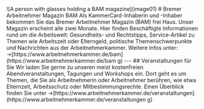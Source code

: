 <!-- Red banner at top of page -->  ![A person with glasses holding a BAM magazine](image01)  # Bremer Arbeitnehmer Magazin BAM  Als KammerCard-Inhaberin und -Inhaber bekommen Sie das Bremer Arbeitnehmer Magazin (BAM) frei Haus. Unser Magazin erscheint alle zwei Monate. Hier finden Beschäftigte Informationen rund um die Arbeitswelt: Gesundheits- und Rechtstipps, Service-Artikel zu Themen wie Arbeitszeit oder Elterngeld, politische Themenschwerpunkte und Nachrichten aus der Arbeitnehmerkammer.  Weitere Infos unter:   →[https://www.arbeitnehmerkammer.de/bam](https://www.arbeitnehmerkammer.de/bam g)  ---  ## Veranstaltungen für Sie  Wir laden Sie gerne zu unseren meist kostenfreien Abendveranstaltungen, Tagungen und Workshops ein. Dort geht es um Themen, die Sie als Arbeitnehmerin oder Arbeitnehmer berühren, wie etwa Elternzeit, Arbeitsschutz oder Mitbestimmungsrechte. Einen Überblick finden Sie unter   →[https://www.arbeitnehmerkammer.de/veranstaltungen](https://www.arbeitnehmerkammer.de/veranstaltungen g)
